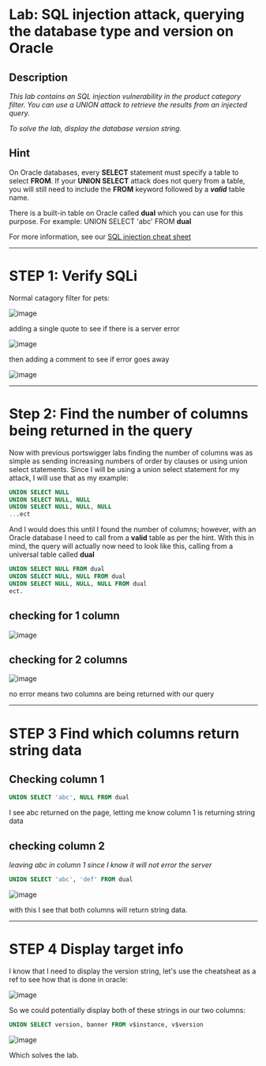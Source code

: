 # Lab: SQL injection attack, querying the database type and version on Oracle

## Description

*This lab contains an SQL injection vulnerability in the product category filter. You can use a UNION attack to retrieve the results from an injected query.*

*To solve the lab, display the database version string.*

## Hint



On Oracle databases, every **SELECT** statement must specify a table to select **FROM**. If your **UNION SELECT** attack does not query from a table, you will still need to include the **FROM** keyword followed by a ***valid*** table name.

There is a built-in table on Oracle called **dual** which you can use for this purpose. For example: UNION SELECT 'abc' FROM **dual**

For more information, see our [SQL injection cheat sheet](https://portswigger.net/web-security/sql-injection/cheat-sheet)

---

# STEP 1: Verify SQLi

Normal catagory filter for pets:

![image](https://user-images.githubusercontent.com/83407557/169701761-a8123575-4eb3-48da-8a1a-ddbcd7309205.png)

adding a single quote to see if there is a server error

![image](https://user-images.githubusercontent.com/83407557/169701779-390e9fa8-9355-4b32-a3b9-12dcee189bc7.png)

then adding a comment to see if error goes away

![image](https://user-images.githubusercontent.com/83407557/169701797-bf29afa4-7806-4028-9f60-69f6466d50fe.png)

---
# Step 2: Find the number of columns being returned in the query

Now with previous portswigger labs finding the number of columns was as simple as sending increasing numbers of order by clauses or using union select statements. Since I will be using a union select statement for my attack, I will use that as my example:

```sql
UNION SELECT NULL
UNION SELECT NULL, NULL
UNION SELECT NULL, NULL, NULL
...ect 
```

And I would does this until I found the number of columns; however, with an Oracle database I need to call from a **valid** table as per the hint. With this in mind, the query will actually now need to look like this, calling from a universal table called **dual**

```sql
UNION SELECT NULL FROM dual
UNION SELECT NULL, NULL FROM dual
UNION SELECT NULL, NULL, NULL FROM dual
ect.
```

## checking for 1 column

![image](https://user-images.githubusercontent.com/83407557/169702331-aef8065b-8a39-47db-b01e-f61fbb9095e1.png)

## checking for 2 columns

![image](https://user-images.githubusercontent.com/83407557/169702365-1b72c35a-60b4-45f2-93ef-a711a68d369c.png)

no error means two columns are being returned with our query

---

# STEP 3 Find which columns return string data

## Checking column 1

```sql
UNION SELECT 'abc', NULL FROM dual
```
I see abc returned on the page, letting me know column 1 is returning string data

## checking column 2

*leaving abc in column 1 since I know it will not error the server*

```sql
UNION SELECT 'abc', 'def' FROM dual
```

![image](https://user-images.githubusercontent.com/83407557/169703050-7f13eca4-fdb5-4974-b5cf-a90906090377.png)

with this I see that both columns will return string data.

---

# STEP 4 Display target info

I know that I need to display the version string, let's use the cheatsheat as a ref to see how that is done in oracle:

![image](https://user-images.githubusercontent.com/83407557/169703160-8e87bc12-d1c9-4fe6-b3ac-d0c681d58295.png)

So we could potentially display both of these strings in our two columns:

```sql
UNION SELECT version, banner FROM v$instance, v$version
```
![image](https://user-images.githubusercontent.com/83407557/169703411-9bcf2526-3526-4523-a3aa-050bd0ba1325.png)

Which solves the lab.
